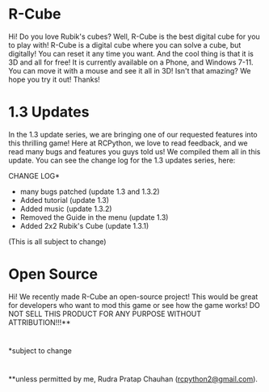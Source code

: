 # R-Cube

Hi! Do you love Rubik's cubes? Well, R-Cube is the best digital cube for you to play with!
R-Cube is a digital cube where you can solve a cube, but digitally! You can reset it any time you want. And the cool thing is that it is 3D and all for free! It is currently available on a Phone, and Windows 7-11. You can move it with a mouse and see it all in 3D! Isn't that amazing? We hope you try it out! Thanks!

# 1.3 Updates

In the 1.3 update series, we are bringing one of our requested features into this thrilling game! Here at RCPython, we love to read feedback, and we read many bugs and features you guys told us! We compiled them all in this update. You can see the change log for the 1.3 updates series, here:

CHANGE LOG*

- many bugs patched (update 1.3 and 1.3.2)
- Added tutorial (update 1.3)
- Added music (update 1.3.2)
- Removed the Guide in the menu (update 1.3)
- Added 2x2 Rubik's Cube (update 1.3.1)
  
(This is all subject to change)

# Open Source

Hi! We recently made R-Cube an open-source project! This would be great for developers who want to mod this game or see how the game works! DO NOT SELL THIS PRODUCT FOR ANY PURPOSE WITHOUT ATTRIBUTION!!!**

#

*subject to change
#
**unless permitted by me, Rudra Pratap Chauhan (rcpython2@gmail.com).

